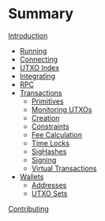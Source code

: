 # Summary

[Introduction](./introduction.md)

- [Running](./running.md)
- [Connecting](./connecting.md)
- [UTXO Index](./utxo_index.md)
- [Integrating](./integrating.md)
- [RPC](./rpc.md)
- [Transactions](./transactions.md)
    - [Primitives](./transactions/primitives.md)
    - [Monitoring UTXOs](./transactions/monitoring.md)
    - [Creation](./transactions/creation.md)
    - [Constraints](./transactions/constraints.md)
    - [Fee Calculation](./transactions/fee_calculation.md)
    - [Time Locks](./transactions/time_locks.md)
    - [SigHashes](./transactions/sighashes.md)
    - [Signing](./transactions/signing.md)
    - [Virtual Transactions](./transactions/virtual.md)
- [Wallets](./wallets.md)
    - [Addresses](./wallets/addresses.md)
    - [UTXO Sets](./wallets/utxo_sets.md)
    <!-- - [Transaction](./wallets/transactions.md) -->
    <!-- - [Storage](./wallets/storage.md) -->
    <!-- - [Accounts](./wallets/accounts.md) -->

[Contributing](./contributing.md)
